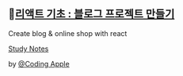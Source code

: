 ## 🔗[리액트 기초 : 블로그 프로젝트 만들기](https://www.youtube.com/playlist?list=PLfLgtT94nNq1e6tr4sm2eH6ZZC2jcqGOy)
Create blog & online shop with react

[Study Notes](https://github.com/Han-Seulkee/Lectures/blob/main/React%20Basic/Note.md)

by [@Coding Apple](https://www.youtube.com/@codingapple)
